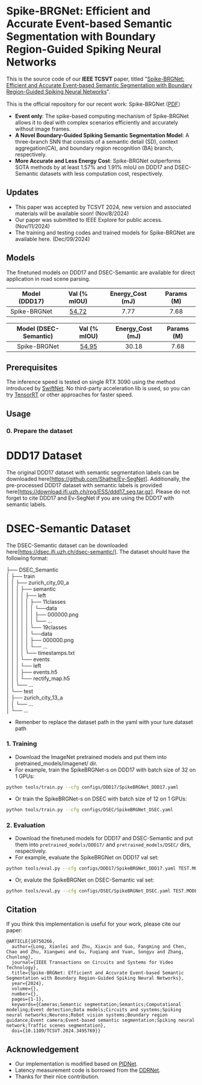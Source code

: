 # Spike-BRGNet: Efficient and Accurate Event-based Semantic Segmentation with Boundary Region-Guided Spiking Neural Networks

This is the source code of our **IEEE TCSVT** paper, titled "[Spike-BRGNet: Efficient and Accurate Event-based Semantic Segmentation with Boundary Region-Guided Spiking Neural Networks](https://ieeexplore.ieee.org/document/10750266)".

This is the official repository for our recent work: Spike-BRGNet ([PDF](https://ieeexplore.ieee.org/document/10750266)）


* **Event only**:  The spike-based computing mechanism of Spike-BRGNet allows it to deal with complex scenarios efficiently and accurately without image frames.
* **A Novel Boundary-Guided Spiking Semantic Segmentation Model**: A three-branch SNN that consists of a semantic detail (SD), context aggregation(CA), and boundary region recognition (BA) branch, respectively.
* **More Accurate and Less Energy Cost**: Spike-BRGNet outperforms SOTA methods by at least 1.57% and 1.91% mIoU on DDD17 and DSEC-Semantic datasets with less computation cost, respectively.

## Updates
   - This paper was accepted by TCSVT 2024, new version and associated materials will be available soon! (Nov/8/2024)
   - Our paper was submitted to IEEE Explore for public access. (Nov/11/2024)
   - The training and testing codes and trained models for Spike-BRGNet are available here. (Dec/09/2024)



## Models
The finetuned models on DDD17 and DSEC-Semantic are available for direct application in road scene parsing.

| Model (DDD17) | Val (% mIOU) | Energy_Cost (mJ) | Params (M) |
|:-:|:-:|:-:|:-:|
| Spike-BRGNet | [54.72](https://drive.google.com/file/d/1hMSVBppTo4vqCbvjY03n8xAQMsbCfQGo/view?usp=drive_link) | 7.77 | 7.68 | 

| Model (DSEC-Semantic) | Val (% mIOU) | Energy_Cost (mJ) | Params (M) |
|:-:|:-:|:-:|:-:|
| Spike-BRGNet | [54.95](https://drive.google.com/file/d/1PoWq3rxwNXsKK3f888KWSr9wzgk6ouea/view?usp=drive_link) | 30.18 | 7.68 |

## Prerequisites
The inference speed is tested on single RTX 3090 using the method introduced by [SwiftNet](https://arxiv.org/pdf/1903.08469.pdf). No third-party acceleration lib is used, so you can try [TensorRT](https://github.com/NVIDIA/TensorRT) or other approaches for faster speed.

## Usage

### 0. Prepare the dataset
# DDD17 Dataset
The original DDD17 dataset with semantic segmentation labels can be downloaded here[https://github.com/Shathe/Ev-SegNet]. Additionally, the pre-processed DDD17 dataset with semantic labels is provided here[https://download.ifi.uzh.ch/rpg/ESS/ddd17_seg.tar.gz]. Please do not forget to cite DDD17 and Ev-SegNet if you are using the DDD17 with semantic labels.

# DSEC-Semantic Dataset
The DSEC-Semantic dataset can be downloaded here[https://dsec.ifi.uzh.ch/dsec-semantic/]. The dataset should have the following format:

├── DSEC_Semantic                 
│   ├── train               
│   │   ├── zurich_city_00_a  
│   │   │   ├── semantic  
│   │   │   │   ├── left  
│   │   │   │   │   ├── 11classes  
│   │   │   │   │   │   └──data  
│   │   │   │   │   │       ├── 000000.png  
│   │   │   │   │   │       └── ...  
│   │   │   │   │   └── 19classes  
│   │   │   │   │       └──data  
│   │   │   │   │           ├── 000000.png  
│   │   │   │   │           └── ...  
│   │   │   │   └── timestamps.txt  
│   │   │   └── events  
│   │   │       └── left  
│   │   │           ├── events.h5  
│   │   │           └── rectify_map.h5  
│   │   └── ...  
│   └── test  
│       ├── zurich_city_13_a  
│       │   └── ...  
│       └── ... 

* Remenber to replace the dataset path in the yaml with your ture dataset path


### 1. Training
* Download the ImageNet pretrained models and put them into pretrained_models/imagenet/ dir.
* For example, train the SpikeBRGNet-s on DDD17 with batch size of 32 on 1 GPUs:
````bash
python tools/train.py --cfg configs/DDD17/SpikeBRGNet_DDD17.yaml
````
* Or train the SpikeBRGNet-s on DSEC with batch size of 12 on 1 GPUs:
````bash
python tools/train.py --cfg configs/DSEC/SpikeBRGNet_DSEC.yaml
````

### 2. Evaluation

* Download the finetuned models for DDD17 and DSEC-Semantic and put them into `pretrained_models/DDD17/` and `pretrained_models/DSEC/` dirs, respectively.
* For example, evaluate the SpikeBRGNet on DDD17 val set:
````bash
python tools/eval.py --cfg configs/DDD17/SpikeBRGNet_DDD17.yaml TEST.MODEL_FILE pretrained_models/DDD17/SpikeBRGNet_DDD17_Test.pt
````
* Or, evalute the SpikeBRGNet on DSEC-Semantic val set:
````bash
python tools/eval.py --cfg configs/DSEC/SpikeBRGNet_DSEC.yaml TEST.MODEL_FILE pretrained_models/DSEC/SpikeBRGNet_DSEC_Test.pt
````


## Citation

If you think this implementation is useful for your work, please cite our paper:
```
@ARTICLE{10750266,
  author={Long, Xianlei and Zhu, Xiaxin and Guo, Fangming and Chen, Chao and Zhu, Xiangwei and Gu, Fuqiang and Yuan, Songyu and Zhang, Chunlong},
  journal={IEEE Transactions on Circuits and Systems for Video Technology}, 
  title={Spike-BRGNet: Efficient and Accurate Event-based Semantic Segmentation with Boundary Region-Guided Spiking Neural Networks}, 
  year={2024},
  volume={},
  number={},
  pages={1-1},
  keywords={Cameras;Semantic segmentation;Semantics;Computational modeling;Event detection;Data models;Circuits and systems;Spiking neural networks;Neurons;Robot vision systems;Boundary region guidance;Event camera;Event-based semantic segmentation;Spiking neural network;Traffic scenes segmentation},
  doi={10.1109/TCSVT.2024.3495769}}

```

## Acknowledgement

* Our implementation is modified based on [PIDNet](https://github.com/XuJiacong/PIDNet).
* Latency measurement code is borrowed from the [DDRNet](https://github.com/ydhongHIT/DDRNet).
* Thanks for their nice contribution.

